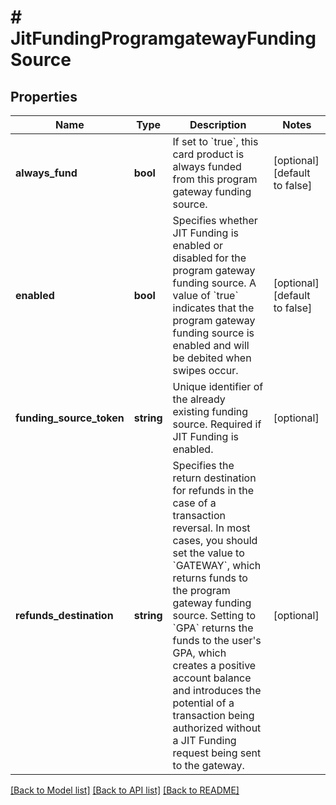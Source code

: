 # # JitFundingProgramgatewayFundingSource

## Properties

Name | Type | Description | Notes
------------ | ------------- | ------------- | -------------
**always_fund** | **bool** | If set to &#x60;true&#x60;, this card product is always funded from this program gateway funding source. | [optional] [default to false]
**enabled** | **bool** | Specifies whether JIT Funding is enabled or disabled for the program gateway funding source. A value of &#x60;true&#x60; indicates that the program gateway funding source is enabled and will be debited when swipes occur. | [optional] [default to false]
**funding_source_token** | **string** | Unique identifier of the already existing funding source. Required if JIT Funding is enabled. | [optional]
**refunds_destination** | **string** | Specifies the return destination for refunds in the case of a transaction reversal. In most cases, you should set the value to &#x60;GATEWAY&#x60;, which returns funds to the program gateway funding source. Setting to &#x60;GPA&#x60; returns the funds to the user&#39;s GPA, which creates a positive account balance and introduces the potential of a transaction being authorized without a JIT Funding request being sent to the gateway. | [optional]

[[Back to Model list]](../../README.md#models) [[Back to API list]](../../README.md#endpoints) [[Back to README]](../../README.md)
